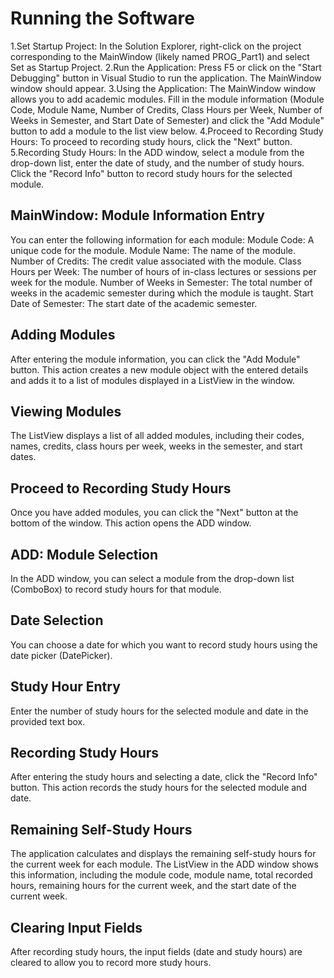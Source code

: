 # Running the Software
1.Set Startup Project: In the Solution Explorer, right-click on the project corresponding to the MainWindow (likely named PROG_Part1) and select Set as Startup Project.
2.Run the Application: Press F5 or click on the "Start Debugging" button in Visual Studio to run the application. The MainWindow window should appear.
3.Using the Application: The MainWindow window allows you to add academic modules. Fill in the module information (Module Code, Module Name, Number of Credits, Class Hours per Week, Number of Weeks in Semester, and Start Date of Semester) and click the "Add Module" button to add a module to the list view below.
4.Proceed to Recording Study Hours: To proceed to recording study hours, click the "Next" button.
5.Recording Study Hours: In the ADD window, select a module from the drop-down list, enter the date of study, and the number of study hours. Click the "Record Info" button to record study hours for the selected module.

## MainWindow: Module Information Entry
You can enter the following information for each module:
Module Code: A unique code for the module.
Module Name: The name of the module.
Number of Credits: The credit value associated with the module.
Class Hours per Week: The number of hours of in-class lectures or sessions per week for the module.
Number of Weeks in Semester: The total number of weeks in the academic semester during which the module is taught.
Start Date of Semester: The start date of the academic semester.

## Adding Modules
 After entering the module information, you can click the "Add Module" button. This action creates a new module object with the entered details and adds it to a list of modules displayed in a ListView in the window.

 ## Viewing Modules
 The ListView displays a list of all added modules, including their codes, names, credits, class hours per week, weeks in the semester, and start dates.

 ## Proceed to Recording Study Hours
 Once you have added modules, you can click the "Next" button at the bottom of the window. This action opens the ADD window.

## ADD: Module Selection
In the ADD window, you can select a module from the drop-down list (ComboBox) to record study hours for that module.

## Date Selection
You can choose a date for which you want to record study hours using the date picker (DatePicker).

## Study Hour Entry
Enter the number of study hours for the selected module and date in the provided text box.

## Recording Study Hours
After entering the study hours and selecting a date, click the "Record Info" button. This action records the study hours for the selected module and date.

## Remaining Self-Study Hours
The application calculates and displays the remaining self-study hours for the current week for each module. The ListView in the ADD window shows this information, including the module code, module name, total recorded hours, remaining hours for the current week, and the start date of the current week.

## Clearing Input Fields
 After recording study hours, the input fields (date and study hours) are cleared to allow you to record more study hours.
























 
